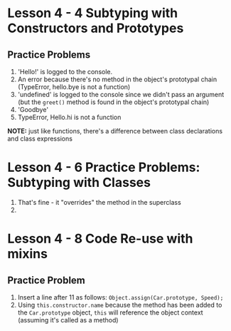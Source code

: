 # Lesson 4 - 4 Subtyping with Constructors and Prototypes

## Practice Problems

1. 'Hello!' is logged to the console.
2. An error because there's no method in the object's prototypal chain
   (TypeError, hello.bye is not a function)
3. 'undefined' is logged to the console since we didn't pass an argument (but
   the `greet()` method is found in the object's prototypal chain)
4. 'Goodbye'
5. TypeError, Hello.hi is not a function

**NOTE:** just like functions, there's a difference between class declarations
and class expressions

# Lesson 4 - 6 Practice Problems: Subtyping with Classes

1. That's fine - it "overrides" the method in the superclass
2.

# Lesson 4 - 8 Code Re-use with mixins

## Practice Problem

1. Insert a line after 11 as follows: `Object.assign(Car.prototype, Speed);`
2. Using `this.constructor.name` because the method has been added to the
   `Car.prototype` object, `this` will reference the object context (assuming
   it's called as a method)
